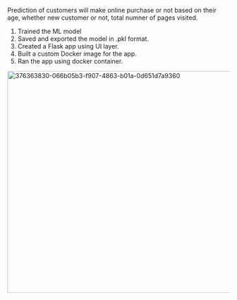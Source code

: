 Prediction of customers will make online purchase or not based on their age, whether new customer or not, total numner of pages visited. 
1. Trained the ML model
2. Saved and exported the model in .pkl format.
3. Created a Flask app using UI layer.
4. Built a custom Docker image for the app.
5. Ran the app using docker container.
<img width="938" height="504" alt="376363830-066b05b3-f907-4863-b01a-0d651d7a9360" src="https://github.com/user-attachments/assets/24aeb320-fc87-4834-8157-188abb8decdd" />

